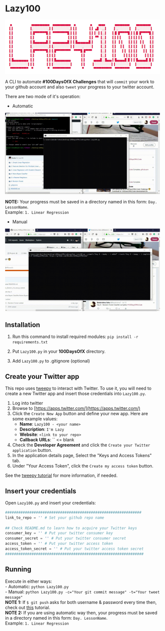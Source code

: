 # Lazy100
![Logo](/Images/Logo.png)

A CLI to automate **#100DaysOfX Challenges** that will `commit` your work to your github account and also `tweet` your progress to your twitter account. <br>


There are two mode of it's operation:
- Automatic


![Lazy100-Auto](https://raw.githubusercontent.com/bksahu/Lazy100/master/Images/lazy100DemoAuto.gif)

**NOTE:** Your progress must be saved in a directory named in this form: `Day. LessonName`. <br> Example: `1. Linear Regression`

- Manual


![Lazy100-Auto](https://raw.githubusercontent.com/bksahu/Lazy100/master/Images/Lazy100DemoManual.gif)


## Installation

1. Run this command to install required modules:
  `pip install -r requirements.txt`

2. Put `Lazy100.py` in your **100DaysOfX** directory.

3. Add `Lazy100.py` to .gitignore (optional)

## Create your Twitter app

This repo uses [tweepy](https://github.com/tweepy/tweepy) to interact with Twitter. To use it, you will need to create a new Twitter app and insert those credentials into `Lazy100.py`.

1. Log into twitter
1. Browse to [https://apps.twitter.com/](https://apps.twitter.com/)
1. Click the `Create New App` button and define your new app. Here are some example values:
    * **Name**: `Lazy100 - <your name>`
    * **Description**: `I'm Lazy`
    * **Website**: `<link to your repo>`
    * **Callback URLs**: `` <= blank
1. Check the **Developer Agreement** and click the `Create your Twitter application` button.
1. In the application details page, Select the "Keys and Access Tokens" tab.
1. Under "Your Access Token", click the `Create my access token` button.

See the [tweepy tutorial](http://docs.tweepy.org/en/v3.5.0/auth_tutorial.html) for more information, if needed.

## Insert your credentials
Open `Lazy100.py` and insert your credentials:

```python
##############################################################
link_to_repo = '' # Set your github repo name

## Check README.md to learn how to acquire your Twitter keys
consumer_key = '' # Put your twitter consumer key
consumer_secret = '' # Put your twitter consumer secret
access_token = '' # Put your twitter access token
access_token_secret = '' # Put your twitter access token secret
###############################################################
```
## Running

Execute in either ways:<br>
    - Automatic: `python Lazy100.py`<br>
    - Manual: `python Lazy100.py -c="Your git commit message" -t="Your tweet message"`<br>
**NOTE 1:** If `$ git push` asks for both username & password every time then, check out [this](https://stackoverflow.com/questions/11403407/git-asks-for-username-every-time-i-push) tutorial.<br>
**NOTE 2:** If you are using automatic way then, your progress must be saved in a directory named in this form: `Day. LessonName`.<br> Example: `1. Linear Regression`
